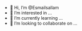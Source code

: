 - 👋 Hi, I’m @Esmailsallam
- 👀 I’m interested in ...
- 🌱 I’m currently learning ...
- 💞️ I’m looking to collaborate on ...

<!---
Esmailsallam/Esmailsallam is a ✨ special ✨ repository because its `README.md` (this file) appears on your GitHub profile.
You can click the Preview link to take a look at your changes.
--->
